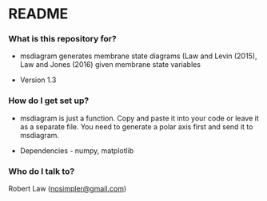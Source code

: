 # README #

### What is this repository for? ###

* msdiagram generates membrane state diagrams (Law and Levin (2015), Law and Jones (2016) given membrane state variables

* Version 1.3

### How do I get set up? ###

* msdiagram is just a function. Copy and paste it into your code or leave it as a separate file. You need to generate a polar axis first and send it to msdiagram.

* Dependencies - numpy, matplotlib

### Who do I talk to? ###
Robert Law (nosimpler@gmail.com)
